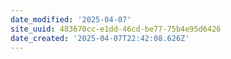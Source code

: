 ```yaml
---
date_modified: '2025-04-07'
site_uuid: 483670cc-e1dd-46cd-be77-75b4e95d6426
date_created: '2025-04-07T22:42:08.626Z'
---
```


